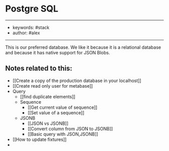# Postgre SQL 
---
- keywords: #stack
- author: #alex 
---

This is our preferred database. We like it because it is a relational database and because it has native support for JSON Blobs.  

## Notes related to this: 
- [[Create a copy of the production database in your localhost]]
- [[Create read only user for metabase]]
- Query
	- [[find duplicate elements]]
	- Sequence
		- [[Get current value of sequence]]
		- [[Set value of a sequence]]
	- JSONB
		- [[JSON vs JSONB]]
		- [[Convert column from JSON to JSONB]]
		- [[Basic query with JSON,JSONB]]
- [[How to update fixtures]]
- 